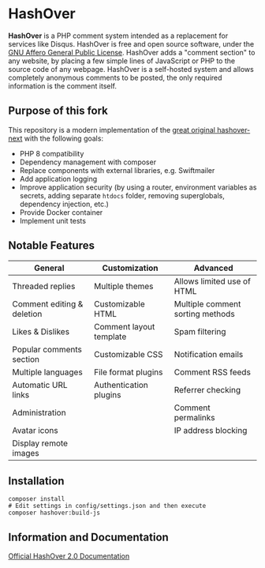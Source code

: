 HashOver
===
**HashOver** is a PHP comment system intended as a replacement for services like
Disqus. HashOver is free and open source software, under the
[GNU Affero General Public License](http://www.gnu.org/licenses/agpl.html).
HashOver adds a "comment section" to any website, by placing a few simple lines
of JavaScript or PHP to the source code of any webpage. HashOver is a
self-hosted system and allows completely anonymous comments to be posted, the
only required information is the comment itself.

## Purpose of this fork
This repository is a modern implementation of the [great original hashover-next](https://github.com/jacobwb/hashover-next) with the following goals:
- PHP 8 compatibility
- Dependency management with composer
- Replace components with external libraries, e.g. Swiftmailer
- Add application logging
- Improve application security (by using a router, environment variables as secrets, adding separate `htdocs` folder, removing superglobals, dependency injection, etc.)
- Provide Docker container
- Implement unit tests

Notable Features
---
General                          | Customization           | Advanced
-------------------------------- | ----------------------- | --------------------------------
Threaded replies                 | Multiple themes         | Allows limited use of HTML
Comment editing & deletion       | Customizable HTML       | Multiple comment sorting methods
Likes & Dislikes                 | Comment layout template | Spam filtering
Popular comments section         | Customizable CSS        | Notification emails
Multiple languages               | File format plugins     | Comment RSS feeds
Automatic URL links              | Authentication plugins  | Referrer checking
Administration                   |                         | Comment permalinks
Avatar icons                     |                         | IP address blocking
Display remote images            |                         |


## Installation

```
composer install
# Edit settings in config/settings.json and then execute
composer hashover:build-js
```


Information and Documentation
---
[Official HashOver 2.0 Documentation](https://docs.barkdull.org/hashover-v2)
